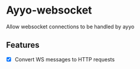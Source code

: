 # Ayyo-websocket

Allow websocket connections to be handled by ayyo


## Features
- [x] Convert WS messages to HTTP requests
